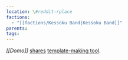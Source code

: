 ```yaml
---
location: \#reddit-rplace
factions:
  - "[[factions/Kessoku Band|Kessoku Band]]"
parents: 
tags: 
---
```

*[[Domo]]* [shares](https://discord.com/channels/1093664259273130084/1131230952119615600/1131430338745348189) [template-making tool](https://charity.pxls.space/tutorial).
